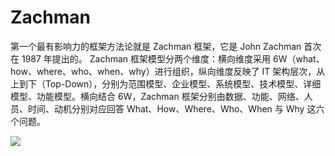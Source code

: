 # Zachman

第一个最有影响力的框架方法论就是 Zachman 框架，它是 John Zachman 首次在 1987 年提出的。
Zachman 框架模型分两个维度：横向维度采用 6W（what、how、where、who、when、why）进行组织，纵向维度反映了 IT 架构层次，从上到下（Top-Down），分别为范围模型、企业模型、系统模型、技术模型、详细模型、功能模型。横向结合 6W，Zachman 框架分别由数据、功能、网络、人员、时间、动机分别对应回答 What、How、Where、Who、When 与 Why 这六个问题。

![](https://i.postimg.cc/43WBLZ8q/image.png)
